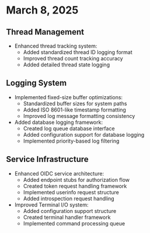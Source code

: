# March 8, 2025

## Thread Management

- Enhanced thread tracking system:
  - Added standardized thread ID logging format
  - Improved thread count tracking accuracy
  - Added detailed thread state logging

## Logging System

- Implemented fixed-size buffer optimizations:
  - Standardized buffer sizes for system paths
  - Added ISO 8601-like timestamp formatting
  - Improved log message formatting consistency
- Added database logging framework:
  - Created log queue database interface
  - Added configuration support for database logging
  - Implemented priority-based log filtering

## Service Infrastructure

- Enhanced OIDC service architecture:
  - Added endpoint stubs for authorization flow
  - Created token request handling framework
  - Implemented userinfo request structure
  - Added introspection request handling
- Improved Terminal I/O system:
  - Added configuration support structure
  - Created terminal handler framework
  - Implemented command processing queue
